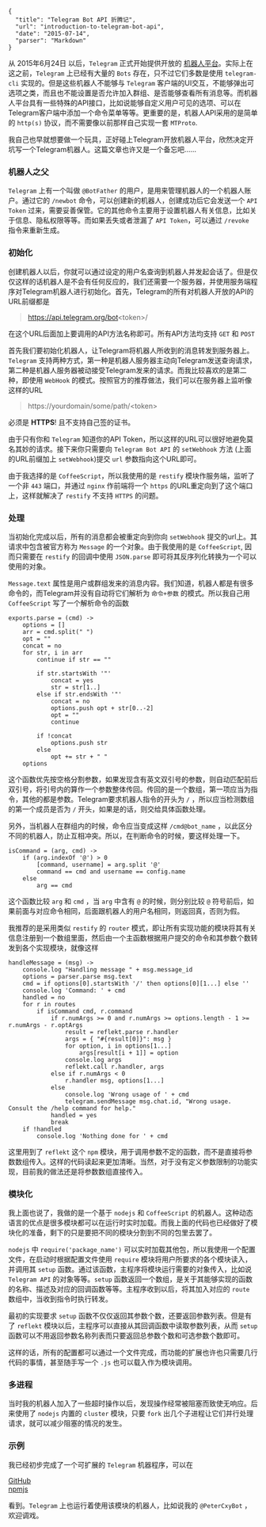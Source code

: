 ```
{
  "title": "Telegram Bot API 折腾记",
  "url": "introduction-to-telegram-bot-api",
  "date": "2015-07-14",
  "parser": "Markdown"
}
```



从 2015年6月24日 以后，`Telegram` 正式开始提供开放的 [机器人平台](https://core.telegram.org/bots)。实际上在这之前，`Telegram` 上已经有大量的 `Bots` 存在，只不过它们多数是使用 `telegram-cli` 实现的。但是这些机器人不能够与 `Telegram` 客户端的UI交互，不能够弹出可选项之类，而且也不能设置是否允许加入群组、是否能够查看所有消息等。而机器人平台具有一些特殊的API接口，比如说能够自定义用户可见的选项、可以在Telegram客户端中添加一个命令菜单等等。更重要的是，机器人API采用的是简单的 `http(s)` 协议，而不需要像以前那样自己实现一套 `MTProto`.

我自己也早就想要做一个玩具，正好碰上Telegram开放机器人平台，欣然决定开坑写一个Telegram机器人。这篇文章也许又是一个备忘吧……

<!--more-->

### 机器人之父

`Telegram` 上有一个叫做 `@BotFather` 的用户，是用来管理机器人的一个机器人账户。通过它的 `/newbot` 命令，可以创建新的机器人，创建成功后它会发送一个 `API Token` 过来，需要妥善保管。它的其他命令主要用于设置机器人有关信息，比如关于信息、隐私权限等等。而如果丢失或者泄漏了 `API Token`，可以通过 `/revoke` 指令来重新生成。

### 初始化

创建机器人以后，你就可以通过设定的用户名查询到机器人并发起会话了。但是仅仅这样的话机器人是不会有任何反应的，我们还需要一个服务器，并使用服务端程序对Telegram机器人进行初始化。首先，Telegram的所有对机器人开放的API的URL前缀都是

> https://api.telegram.org/bot<token\>/

在这个URL后面加上要调用的API方法名称即可。所有API方法均支持 `GET` 和 `POST`

首先我们要初始化机器人，让Telegram将机器人所收到的消息转发到服务器上。`Telegram` 支持两种方式，第一种是机器人服务器主动向Telegram发送查询请求，第二种是机器人服务器被动接受Telegram发来的请求。而我比较喜欢的是第二种，即使用 `WebHook` 的模式。按照官方的推荐做法，我们可以在服务器上监听像这样的URL

> https://yourdomain/some/path/<token\>

必须是 __HTTPS__! 且不支持自己签的证书。

由于只有你和 `Telegram` 知道你的API Token，所以这样的URL可以很好地避免莫名其妙的请求。接下来你只需要向 `Telegram Bot API` 的 `setWebhook` 方法 (上面的URL前缀加上 `setWebhook`)提交 `url` 参数指向这个URL即可。

由于我选择的是 `CoffeeScript`，所以我使用的是 `restify` 模块作服务端，监听了一个非 `443` 端口，并通过 `nginx` 作前端将一个 `https` 的URL重定向到了这个端口上，这样就解决了 `restify` 不支持 `HTTPS` 的问题。

### 处理

当初始化完成以后，所有的消息都会被重定向到你向 `setWebhook` 提交的url上。其请求中包含被官方称为 `Message` 的一个对象。由于我使用的是 `CoffeeScript`, 因而只需要在 `restify` 的回调中使用 `JSON.parse` 即可将其反序列化转换为一个可以使用的对象。

`Message.text` 属性是用户或群组发来的消息内容。我们知道，机器人都是有很多命令的，而Telegram并没有自动将它们解析为 `命令+参数` 的模式。所以我自己用 `CoffeeScript` 写了一个解析命令的函数

```
exports.parse = (cmd) ->
	options = []
	arr = cmd.split(" ")
	opt = ""
	concat = no
	for str, i in arr
		continue if str == ""

		if str.startsWith '"'
			concat = yes
			str = str[1..]
		else if str.endsWith '"'
			concat = no
			options.push opt + str[0..-2]
			opt = ""
			continue

		if !concat
			options.push str
		else
			opt += str + " "
	options
```

这个函数优先按空格分割参数，如果发现含有英文双引号的参数，则自动匹配前后双引号，将引号内的算作一个参数整体传回。传回的是一个数组，第一项应当为指令，其他的都是参数。Telegram要求机器人指令的开头为 `/` ，所以应当检测数组的第一个成员是否为 `/` 开头，如果是的话，则交给具体函数处理。

另外，当机器人在群组内的时候，命令应当变成这样 `/cmd@bot_name` ，以此区分不同的机器人，防止互相冲突。所以，在判断命令的时候，要这样处理一下。

```
isCommand = (arg, cmd) ->
	if (arg.indexOf '@') > 0
		[command, username] = arg.split '@'
		command == cmd and username == config.name
	else
		arg == cmd
```

这个函数比较 `arg` 和 `cmd` ，当 `arg` 中含有 `@` 的时候，则分别比较 `@` 符号前后，如果前面与对应命令相同，后面跟机器人的用户名相同，则返回真，否则为假。

我推荐的是采用类似 `restify` 的 `router` 模式，即让所有实现功能的模块将其有关信息注册到一个数组里面，然后由一个主函数根据用户提交的命令和其参数个数转发到各个实现模块，就像这样

```
handleMessage = (msg) ->
	console.log "Handling message " + msg.message_id
	options = parser.parse msg.text
	cmd = if options[0].startsWith '/' then options[0][1...] else ''
	console.log 'Command: ' + cmd
	handled = no
	for r in routes
		if isCommand cmd, r.command
			if r.numArgs >= 0 and r.numArgs >= options.length - 1 >= r.numArgs - r.optArgs
				result = reflekt.parse r.handler
				args = { "#{result[0]}": msg }
				for option, i in options[1...]
					args[result[i + 1]] = option
				console.log args
				reflekt.call r.handler, args
			else if r.numArgs < 0
				r.handler msg, options[1...]
			else
				console.log 'Wrong usage of ' + cmd
				telegram.sendMessage msg.chat.id, "Wrong usage. Consult the /help command for help."
			handled = yes
			break
	if !handled
		console.log 'Nothing done for ' + cmd
```

这里用到了 `reflekt` 这个 `npm` 模块，用于调用参数不定的函数，而不是直接将参数数组传入。这样的代码读起来更加清晰。当然，对于没有定义参数限制的功能实现，目前我的做法还是将参数数组直接传入。

### 模块化

我上面也说了，我做的是一个基于 `nodejs` 和 `CoffeeScript` 的机器人。这种动态语言的优点是很多模块都可以在运行时实时加载。而我上面的代码也已经做好了模块化的准备，剩下的只是要把不同的模块分割到不同的包里去罢了。

`nodejs` 中 `require('package_name')` 可以实时加载其他包，所以我使用一个配置文件，在启动时根据配置文件使用 `require` 模块将用户所要求的各个模块读入，并调用其 `setup` 函数。通过该函数，主程序将模块运行需要的对象传入，比如说 `Telegram API` 的对象等等。`setup` 函数返回一个数组，是关于其能够实现的函数的名称、描述及对应的回调函数等等。主程序收到以后，将其加入对应的 `route` 数组中，当收到指令时执行转发。

最初的实现要求 `setup` 函数不仅仅返回其参数个数，还要返回参数列表。但是有了 `reflekt` 模块以后，主程序可以直接从其回调函数中读取参数列表，从而 `setup` 函数可以不用返回参数名称列表而只要返回总参数个数和可选参数个数即可。

这样的话，所有的配置都可以通过一个文件完成，而功能的扩展也许也只需要几行代码的事情，甚至随手写一个 `.js` 也可以载入作为模块调用。

### 多进程

当时我的机器人加入了一些超时操作以后，发现操作经常被阻塞而致使无响应。后来使用了 `nodejs` 内置的 `cluster` 模块，只要 `fork` 出几个子进程让它们并行处理请求，就可以减少阻塞的情况的发生。

### 示例

我已经初步完成了一个可扩展的 `Telegram` 机器程序，可以在

[GitHub](https://github.com/PeterCxy/telegram-bot-coffee)  
[npmjs](https://www.npmjs.com/package/telegram-bot-coffee)

看到。`Telegram` 上也运行着使用该模块的机器人，比如说我的 `@PeterCxyBot` ，欢迎调戏。
